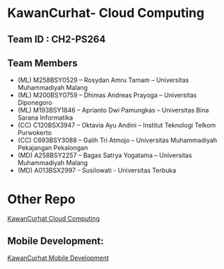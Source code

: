 # KawanCurhat- Cloud Computing
## Team ID : CH2-PS264

## Team Members
* (ML) M258BSY0529 – Rosydan Amru Tamam – Universitas Muhammadiyah Malang
* (ML) M200BSY0759 – Dhimas Andreas Prayoga – Universitas Diponegoro
* (ML) M193BSY1846 – Aprianto Dwi Pamungkas – Universitas Bina Sarana Informatika
* (CC) C120BSX3947 – Oktavia Ayu Andini – Institut Teknologi Telkom Purwokerto
* (CC) C693BSY3088 – Galih Tri Atmojo – Universitas Muhammadiyah Pekajangan Pekalongan
* (MD) A258BSY2257 – Bagas Satrya Yogatama – Universitas Muhammadiyah Malang
* (MD) A013BSX2997 - Susilowati - Universitas Terbuka

# Other Repo
[KawanCurhat Cloud Computing](https://github.com/KawanCurhat/CloudComputing)
## Mobile Development:
[KawanCurhat Mobile Development](https://github.com/KawanCurhat/MachineLearning)
